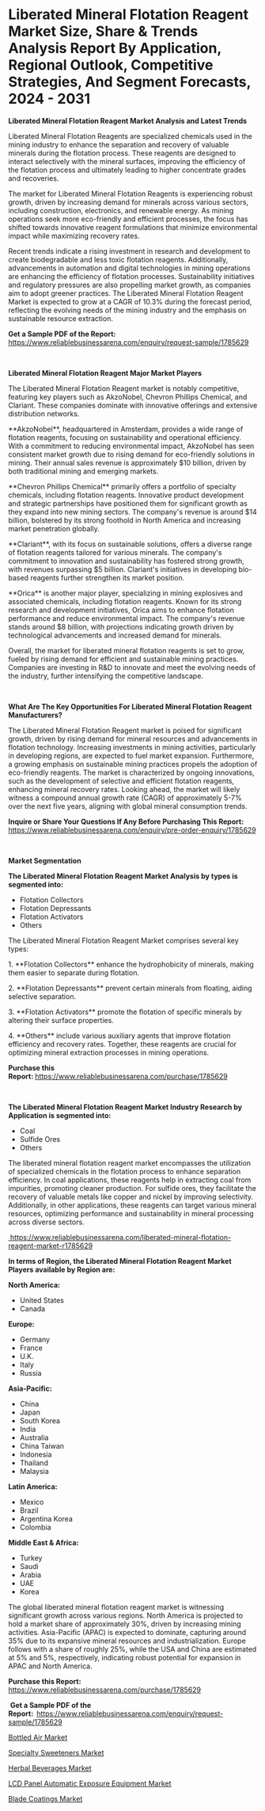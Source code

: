 <p><h1>Liberated Mineral Flotation Reagent Market Size, Share & Trends Analysis Report By Application, Regional Outlook, Competitive Strategies, And Segment Forecasts, 2024 - 2031</h1></p><p><strong>Liberated Mineral Flotation Reagent Market Analysis and Latest Trends</strong></p>
<p><p>Liberated Mineral Flotation Reagents are specialized chemicals used in the mining industry to enhance the separation and recovery of valuable minerals during the flotation process. These reagents are designed to interact selectively with the mineral surfaces, improving the efficiency of the flotation process and ultimately leading to higher concentrate grades and recoveries. </p><p>The market for Liberated Mineral Flotation Reagents is experiencing robust growth, driven by increasing demand for minerals across various sectors, including construction, electronics, and renewable energy. As mining operations seek more eco-friendly and efficient processes, the focus has shifted towards innovative reagent formulations that minimize environmental impact while maximizing recovery rates. </p><p>Recent trends indicate a rising investment in research and development to create biodegradable and less toxic flotation reagents. Additionally, advancements in automation and digital technologies in mining operations are enhancing the efficiency of flotation processes. Sustainability initiatives and regulatory pressures are also propelling market growth, as companies aim to adopt greener practices. The Liberated Mineral Flotation Reagent Market is expected to grow at a CAGR of 10.3% during the forecast period, reflecting the evolving needs of the mining industry and the emphasis on sustainable resource extraction.</p></p>
<p><strong>Get a Sample PDF of the Report:&nbsp;</strong> <a href="https://www.reliablebusinessarena.com/enquiry/request-sample/1785629?utm_campaign=1332&utm_medium=2&utm_source=Github&utm_content=ia&utm_term=09102024&utm_id=liberated-mineral-flotation-reagent">https://www.reliablebusinessarena.com/enquiry/request-sample/1785629</a></p>
<p>&nbsp;</p>
<p><strong>Liberated Mineral Flotation Reagent Major Market Players</strong></p>
<p><p>The Liberated Mineral Flotation Reagent market is notably competitive, featuring key players such as AkzoNobel, Chevron Phillips Chemical, and Clariant. These companies dominate with innovative offerings and extensive distribution networks. </p><p>**AkzoNobel**, headquartered in Amsterdam, provides a wide range of flotation reagents, focusing on sustainability and operational efficiency. With a commitment to reducing environmental impact, AkzoNobel has seen consistent market growth due to rising demand for eco-friendly solutions in mining. Their annual sales revenue is approximately $10 billion, driven by both traditional mining and emerging markets.</p><p>**Chevron Phillips Chemical** primarily offers a portfolio of specialty chemicals, including flotation reagents. Innovative product development and strategic partnerships have positioned them for significant growth as they expand into new mining sectors. The company's revenue is around $14 billion, bolstered by its strong foothold in North America and increasing market penetration globally.</p><p>**Clariant**, with its focus on sustainable solutions, offers a diverse range of flotation reagents tailored for various minerals. The company's commitment to innovation and sustainability has fostered strong growth, with revenues surpassing $5 billion. Clariant's initiatives in developing bio-based reagents further strengthen its market position.</p><p>**Orica** is another major player, specializing in mining explosives and associated chemicals, including flotation reagents. Known for its strong research and development initiatives, Orica aims to enhance flotation performance and reduce environmental impact. The company's revenue stands around $8 billion, with projections indicating growth driven by technological advancements and increased demand for minerals.</p><p>Overall, the market for liberated mineral flotation reagents is set to grow, fueled by rising demand for efficient and sustainable mining practices. Companies are investing in R&D to innovate and meet the evolving needs of the industry, further intensifying the competitive landscape.</p></p>
<p>&nbsp;</p>
<p><strong>What Are The Key Opportunities For Liberated Mineral Flotation Reagent Manufacturers?</strong></p>
<p><p>The Liberated Mineral Flotation Reagent market is poised for significant growth, driven by rising demand for mineral resources and advancements in flotation technology. Increasing investments in mining activities, particularly in developing regions, are expected to fuel market expansion. Furthermore, a growing emphasis on sustainable mining practices propels the adoption of eco-friendly reagents. The market is characterized by ongoing innovations, such as the development of selective and efficient flotation reagents, enhancing mineral recovery rates. Looking ahead, the market will likely witness a compound annual growth rate (CAGR) of approximately 5-7% over the next five years, aligning with global mineral consumption trends.</p></p>
<p><strong>Inquire or Share Your Questions If Any Before Purchasing This Report:</strong> <a href="https://www.reliablebusinessarena.com/enquiry/pre-order-enquiry/1785629?utm_campaign=1332&utm_medium=2&utm_source=Github&utm_content=ia&utm_term=09102024&utm_id=liberated-mineral-flotation-reagent">https://www.reliablebusinessarena.com/enquiry/pre-order-enquiry/1785629</a></p>
<p>&nbsp;</p>
<p><strong>Market Segmentation</strong></p>
<p><strong>The Liberated Mineral Flotation Reagent Market Analysis by types is segmented into:</strong></p>
<p><ul><li>Flotation Collectors</li><li>Flotation Depressants</li><li>Flotation Activators</li><li>Others</li></ul></p>
<p><p>The Liberated Mineral Flotation Reagent Market comprises several key types: </p><p>1. **Flotation Collectors** enhance the hydrophobicity of minerals, making them easier to separate during flotation.</p><p>2. **Flotation Depressants** prevent certain minerals from floating, aiding selective separation.</p><p>3. **Flotation Activators** promote the flotation of specific minerals by altering their surface properties.</p><p>4. **Others** include various auxiliary agents that improve flotation efficiency and recovery rates. Together, these reagents are crucial for optimizing mineral extraction processes in mining operations.</p></p>
<p><strong>Purchase this Report:&nbsp;</strong><a href="https://www.reliablebusinessarena.com/purchase/1785629?utm_campaign=1332&utm_medium=2&utm_source=Github&utm_content=ia&utm_term=09102024&utm_id=liberated-mineral-flotation-reagent">https://www.reliablebusinessarena.com/purchase/1785629</a></p>
<p>&nbsp;</p>
<p><strong>The Liberated Mineral Flotation Reagent Market Industry Research by Application is segmented into:</strong></p>
<p><ul><li>Coal</li><li>Sulfide Ores</li><li>Others</li></ul></p>
<p><p>The liberated mineral flotation reagent market encompasses the utilization of specialized chemicals in the flotation process to enhance separation efficiency. In coal applications, these reagents help in extracting coal from impurities, promoting cleaner production. For sulfide ores, they facilitate the recovery of valuable metals like copper and nickel by improving selectivity. Additionally, in other applications, these reagents can target various mineral resources, optimizing performance and sustainability in mineral processing across diverse sectors.</p></p>
<p><a href="https://www.reliablebusinessarena.com/liberated-mineral-flotation-reagent-market-r1785629?utm_campaign=1332&utm_medium=2&utm_source=Github&utm_content=ia&utm_term=09102024&utm_id=liberated-mineral-flotation-reagent">&nbsp;https://www.reliablebusinessarena.com/liberated-mineral-flotation-reagent-market-r1785629</a></p>
<p><strong>In terms of Region, the Liberated Mineral Flotation Reagent Market Players available by Region are:</strong></p>
<p>
    <p> <strong> North America: </strong>
        <ul>
            <li>United States</li>
            <li>Canada</li>
        </ul>
        </p> 
    <p> <strong> Europe: </strong>
        <ul>
            <li>Germany</li>
            <li>France</li>
            <li>U.K.</li>
            <li>Italy</li>
            <li>Russia</li>
        </ul>
        </p> 
    <p> <strong> Asia-Pacific: </strong>
        <ul>
            <li>China</li>
            <li>Japan</li>
            <li>South Korea</li>
            <li>India</li>
            <li>Australia</li>
            <li>China Taiwan</li>
            <li>Indonesia</li>
            <li>Thailand</li>
            <li>Malaysia</li>
        </ul>
        </p> 
    <p> <strong> Latin America: </strong>
        <ul>
            <li>Mexico</li>
            <li>Brazil</li>
            <li>Argentina Korea</li>
            <li>Colombia</li>
        </ul>
        </p> 
    <p> <strong> Middle East & Africa: </strong>
        <ul>
            <li>Turkey</li>
            <li>Saudi</li>
            <li>Arabia</li>
            <li>UAE</li>
            <li>Korea</li>
        </ul>
    </p>
    </p>
<p><p>The global liberated mineral flotation reagent market is witnessing significant growth across various regions. North America is projected to hold a market share of approximately 30%, driven by increasing mining activities. Asia-Pacific (APAC) is expected to dominate, capturing around 35% due to its expansive mineral resources and industrialization. Europe follows with a share of roughly 25%, while the USA and China are estimated at 5% and 5%, respectively, indicating robust potential for expansion in APAC and North America.</p></p>
<p><strong>Purchase this Report: </strong><a href="https://www.reliablebusinessarena.com/purchase/1785629?utm_campaign=1332&utm_medium=2&utm_source=Github&utm_content=ia&utm_term=09102024&utm_id=liberated-mineral-flotation-reagent">https://www.reliablebusinessarena.com/purchase/1785629</a></p>
<p>&nbsp;<strong>Get a Sample PDF of the Report:&nbsp;&nbsp;</strong><a href="https://www.reliablebusinessarena.com/enquiry/request-sample/1785629?utm_campaign=1332&utm_medium=2&utm_source=Github&utm_content=ia&utm_term=09102024&utm_id=liberated-mineral-flotation-reagent">https://www.reliablebusinessarena.com/enquiry/request-sample/1785629</a></p>
<p><strong></strong></p>
<p><p><a href="https://www.linkedin.com/pulse/bottled-air-market-outlook-forecast-from-2024-2031-hashub-oamuf?utm_campaign=1332&utm_medium=2&utm_source=Github&utm_content=ia&utm_term=09102024&utm_id=liberated-mineral-flotation-reagent">Bottled Air Market</a></p><p><a href="https://issuu.com/reportprime-2/docs/specialty-sweeteners-market-size-20_d95af59c54fe2a?utm_campaign=1332&utm_medium=2&utm_source=Github&utm_content=ia&utm_term=09102024&utm_id=liberated-mineral-flotation-reagent">Specialty Sweeteners Market</a></p><p><a href="https://issuu.com/reportprime-2/docs/herbal-beverages-market-size-2030.p_acb1f88da55684?utm_campaign=1332&utm_medium=2&utm_source=Github&utm_content=ia&utm_term=09102024&utm_id=liberated-mineral-flotation-reagent">Herbal Beverages Market</a></p><p><a href="https://github.com/luckyshygirl/Market-Research-Report-List-6/blob/main/lcd-panel-automatic-exposure-equipment-market.md?utm_campaign=1332&utm_medium=2&utm_source=Github&utm_content=ia&utm_term=09102024&utm_id=liberated-mineral-flotation-reagent">LCD Panel Automatic Exposure Equipment Market</a></p><p><a href="https://www.linkedin.com/pulse/blade-coatings-market-global-insights-regional-analysis-2024--9ydzf?utm_campaign=1332&utm_medium=2&utm_source=Github&utm_content=ia&utm_term=09102024&utm_id=liberated-mineral-flotation-reagent">Blade Coatings Market</a></p></p>